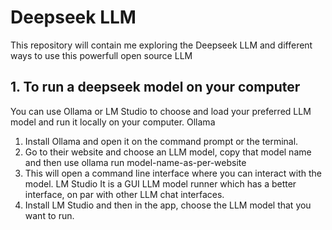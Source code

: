 # Deepseek LLM
This repository will contain me exploring the Deepseek LLM and different ways to use this powerfull open source LLM
## 1. To run a deepseek model on your computer
   You can use Ollama or LM Studio to choose and load your preferred LLM model and run it locally on your computer.
Ollama
   1. Install Ollama and open it on the command prompt or the terminal.
   2. Go to their website and choose an LLM model, copy that model name and then
      use ollama run model-name-as-per-website
   3. This will open a command line interface where you can interact with the model.
LM Studio
  It is a GUI LLM model runner which has a better interface, on par with other LLM chat interfaces.
  1. Install LM Studio and then in the app, choose the LLM model that you want to run.
